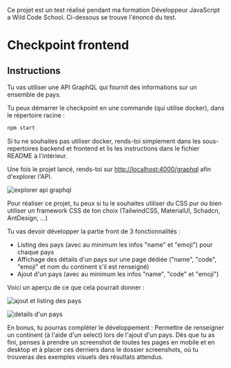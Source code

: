 
Ce projet est un test réalisé pendant ma formation Développeur JavaScript a Wild Code School. Ci-dessous se trouve l'énoncé du test.


# Checkpoint frontend

## Instructions

Tu vas utiliser une API GraphQL qui fournit des informations sur un ensemble de pays.

Tu peux démarrer le checkpoint en une commande (qui utilise docker), dans le répertoire racine :

```sh
npm start
```

Si tu ne souhaites pas utiliser docker, rends-toi simplement dans les sous-repertoires backend et frontend et lis les instructions dans le fichier README à l'intérieur.

Une fois le projet lancé, rends-toi sur [http://localhost:4000/graphql](http://localhost:4000/graphql) afin d'explorer l'API.

![explorer api graphql](https://github.com/WildCodeSchool/checkpoint-front-wns/blob/main/screenshots/example/exploring_graphql_api.png?raw=true)

Pour réaliser ce projet, tu peux si tu le souhaites utiliser du CSS pur ou bien utiliser un framework CSS de ton choix (TailwindCSS, MaterialUI, Schadcn, AntDesign, ...)

Tu vas devoir développer la partie front de 3 fonctionnalités :

- Listing des pays (avec au minimum les infos "name" et "emoji") pour chaque pays
- Affichage des détails d'un pays sur une page dédiée ("name", "code", "emoji" et nom du continent s'il est renseigné)
- Ajout d'un pays (avec au minimum les infos "name", "code" et "emoji")

Voici un aperçu de ce que cela pourrait donner :

![ajout et listing des pays](https://github.com/WildCodeSchool/checkpoint-front-wns/blob/main/screenshots/example/listing_add_desktop.png?raw=true)

![details d'un pays](https://github.com/WildCodeSchool/checkpoint-front-wns/blob/main/screenshots/example/country_details_desktop.png?raw=true)

En bonus, tu pourras compléter le développement :
Permettre de renseigner un continent (à l'aide d'un select) lors de l'ajout d'un pays.
Dès que tu as fini, penses à prendre un screenshot de toutes tes pages en mobile et en desktop et à placer ces derniers dans le dossier screenshots, où tu trouveras des exemples visuels des résultats attendus.
